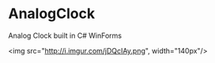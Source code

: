 # AnalogClock
Analog Clock built in C# WinForms


<img src="http://i.imgur.com/jDQcIAy.png", width="140px"/>
